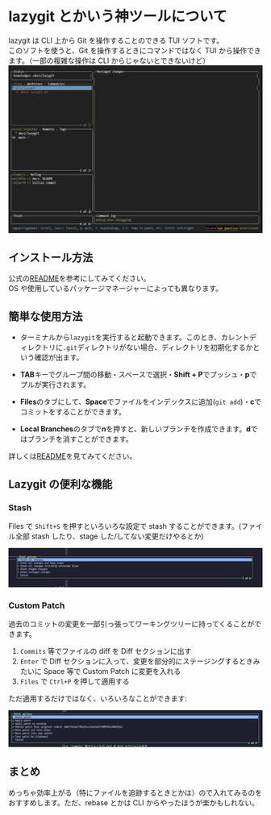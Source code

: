 # lazygit とかいう神ツールについて

lazygit は CLI 上から Git を操作することのできる TUI ソフトです。\
このソフトを使うと、Git を操作するときにコマンドではなく TUI から操作できます。（一部の複雑な操作は CLI からじゃないとできないけど）
![lazygit のホーム画面](lazygit.png)

## インストール方法

公式の[README](https://github.com/jesseduffield/lazygit#installation)を参考にしてみてください。\
OS や使用しているパッケージマネージャーによっても異なります。

## 簡単な使用方法

- ターミナルから`lazygit`を実行すると起動できます。このとき、カレントディレクトリに`.git`ディレクトリがない場合、ディレクトリを初期化するかという確認が出ます。

- **TAB**キーでグループ間の移動・スペースで選択・**Shift + P**でプッシュ・**p**でプルが実行されます。
- **Files**のタブにして、**Space**でファイルをインデックスに追加(`git add`)・**c**でコミットをすることができます。
- **Local Branches**のタブで**n**を押すと、新しいブランチを作成できます。**d**ではブランチを消すことができます。

詳しくは[README](https://github.com/jesseduffield/lazygit)を見てみてください。

## Lazygit の便利な機能

### Stash

Files で `Shift+S` を押すといろいろな設定で stash することができます。(ファイル全部 stash したり、stage した/してない変更だけやるとか)

![Shift+S を押した後に出てくる `Stash options`](stash-configuration.png)

### Custom Patch

過去のコミットの変更を一部引っ張ってワーキングツリーに持ってくることができます。

1. `Commits` 等でファイルの diff を Diff セクションに出す
2. `Enter` で Diff セクションに入って、変更を部分的にステージングするときみたいに Space 等で Custom Patch に変更を入れる
3. `Files` で `Ctrl+P` を押して適用する

ただ適用するだけではなく、いろいろなことができます:

![Patch Options の画像](patch-options.png)


## まとめ

めっちゃ効率上がる（特にファイルを追跡するときとかは）ので入れてみるのをおすすめします。ただ、rebase とかは CLI からやったほうが楽かもしれない。
